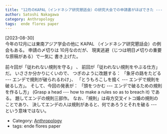 ```yaml
---
title: "12月のKAPAL（インドネシア研究懇話会）の研究大会での申請書がほぼできた ---題名は「頭をつかむ：破るための規則を作る方法」"
author: Satoshi Nakagawa
category: Anthropology
tags:  ende flores paper
---
```


[2023-08-30]  
 今年の12月には東南アジア学会の他に
KAPAL （インドネシア研究懇話会）の例会もある。
申請の〆切りは 10月なのだが、
現実逃避（じつは明日〆切りの重要な原稿がある）で一気に
書き上げた。

 前々回が「従われない規則を守る」 、
前回が「従われない規則をやぶる仕方」だ。
いささか分かりにくいので、
つぎのように改題する：
「象牙の路をたどる --- エンデで規則が破られるわけ」、
「とうもろこしを搗く --- エンデで規則を破るし方」。
そして、今回の発表が：
「頭をつかむ --- エンデで破るための規則を作るし方」
(Grasp a head --- how to make a rules so as to breach it) である。
題してエンデの規則三部作。
なお、「規則」は母方交叉イトコ婚の規則のことであり、
決してエンデの人は規則があると、何であろうとそれを破る ---
という意味ではない。

- Category: [Anthropology](categories.html#Anthropology)
- tags:  ende flores paper
